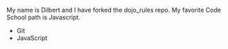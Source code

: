 My name is Dilbert and I have forked the dojo_rules repo.
My favorite Code School path is Javascript.
* Git
* JavaScript
